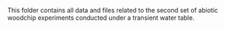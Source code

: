 This folder contains all data and files related to the second set of abiotic woodchip experiments conducted under a transient water table.
